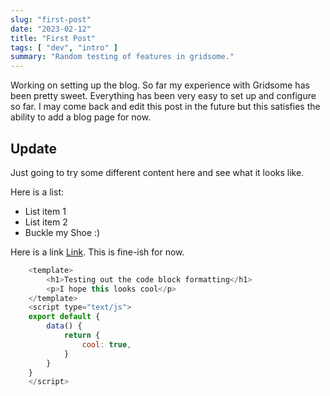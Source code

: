 ```yaml
---
slug: "first-post"
date: "2023-02-12"
title: "First Post"
tags: [ "dev", "intro" ]
summary: "Random testing of features in gridsome."
---
```


Working on setting up the blog. So far my experience with Gridsome has been pretty sweet. Everything has been very easy to set up and configure so far. I may come back and edit this post in the future but this satisfies the ability to add a blog page for now.

## Update
Just going to try some different content here and see what it looks like.

Here is a list:
 - List item 1
 - List item 2
 - Buckle my Shoe :)

Here is a link [Link](https://example.com). This is fine-ish for now.

```js
    <template>
        <h1>Testing out the code block formatting</h1>
        <p>I hope this looks cool</p>
    </template>
    <script type="text/js">
    export default {
        data() {
            return {
                cool: true,
            }
        }
    }
    </script>
```